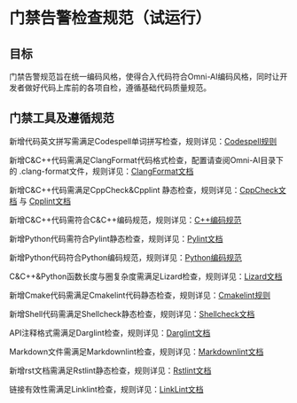 # 门禁告警检查规范（试运行）

## 目标

门禁告警规范旨在统一编码风格，使得合入代码符合Omni-AI编码风格，同时让开发者做好代码上库前的各项自检，遵循基础代码质量规范。

## 门禁工具及遵循规范

新增代码英文拼写需满足Codespell单词拼写检查，规则详见：[Codespell规则](https://github.com/codespell-project/codespell)

新增C&C++代码需满足ClangFormat代码格式检查，配置请查阅Omni-AI目录下的 .clang-format文件，规则详见：[ClangFormat文档](https://clang.llvm.org/docs/ClangFormat.html)

新增C&C++代码需满足CppCheck&Cpplint 静态检查，规则详见：[CppCheck文档](https://cppcheck.sourceforge.io/) 与 [Cpplint文档](https://github.com/cpplint/cpplint)

新增C&C++代码需符合C&C++编码规范，规则详见：[C++编码规范](c_plus_plus_programming_specification_zh_cn.md)

新增Python代码需符合Pylint静态检查，规则详见：[Pylint文档](https://pylint.pycqa.org/en/latest/)

新增Python代码符合Python编码规范，规则详见：[Python编码规范](python_programming_specification_zh_cn.md)

C&C++&Python函数长度与圈复杂度需满足Lizard检查，规则详见：[Lizard文档](https://github.com/terryyin/lizard)

新增Cmake代码需满足Cmakelint代码静态检查，规则详见：[Cmakelint规则](https://cmake-format.readthedocs.io/en/latest/cmake-lint.html)

新增Shell代码需满足Shellcheck静态检查，规则详见：[Shellcheck文档](https://www.shellcheck.net/)

API注释格式需满足Darglint检查，规则详见：[Darglint文档](https://github.com/terrencepreilly/darglint)

Markdown文件需满足Markdownlint检查，规则详见：[Markdownlint文档](https://github.com/DavidAnson/markdownlint)

新增rst文档需满足Rstlint静态检查，规则详见：[Rstlint文档](https://pypi.org/project/restructuredtext-lint/)

链接有效性需满足Linklint检查，规则详见：[LinkLint文档](http://www.linklint.org/)

